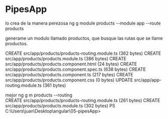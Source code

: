 # PipesApp
lo crea de la manera perezosa
ng g module products --module app --route products 

generame un modulo llamado productos, 
que busque las rutas que se llame productos.

CREATE src/app/products/products-routing.module.ts (362 bytes)
CREATE src/app/products/products.module.ts (386 bytes)
CREATE src/app/products/products.component.html (24 bytes)
CREATE src/app/products/products.component.spec.ts (638 bytes)
CREATE src/app/products/products.component.ts (217 bytes)
CREATE src/app/products/products.component.css (0 bytes)
UPDATE src/app/app-routing.module.ts (361 bytes)

mejor 
ng g m products --routing  
CREATE src/app/products/products-routing.module.ts (261 bytes)
CREATE src/app/products/products.module.ts (302 bytes)
PS C:\Users\juan\Desktop\angular\05-pipesApp> 
